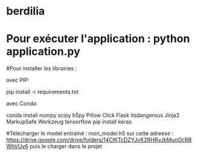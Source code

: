# berdilia

# Pour exécuter l'application : python application.py

#Pour installer les librairies :

avec PIP:

pip install -r requirements.txt

avec Conda:

conda install numpy scipy h5py Pillow Click Flask itsdangerous Jinja2 MarkupSafe Werkzeug tensorflow
pip install keras

#Télécharger le model entrainé : mon_model.h5 sur cette adreese : https://drive.google.com/drive/folders/14CIKTcDZYJvK2RHRyJbMunOcRBWhVUv6 puis le charger dans le projet 